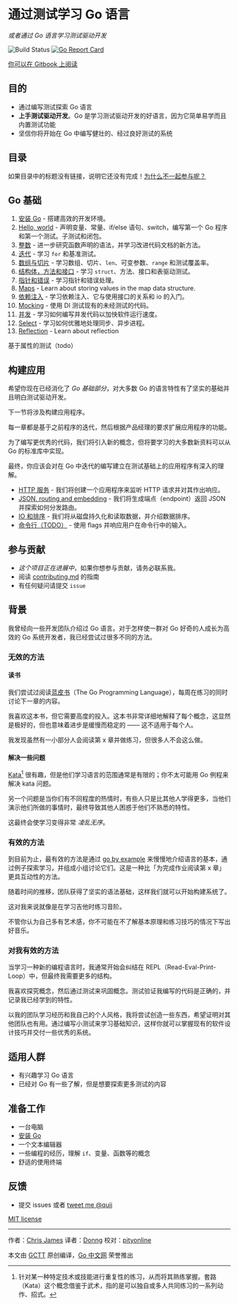 # 通过测试学习 Go 语言

_或者通过 Go 语言学习测试驱动开发_

![Build Status](https://travis-ci.org/quii/learn-go-with-tests.svg?branch=master)
[![Go Report Card](https://goreportcard.com/badge/github.com/quii/learn-go-with-tests)](https://goreportcard.com/report/github.com/quii/learn-go-with-tests)

[你可以在 Gitbook 上阅读](https://studygolang.gitbook.io/learn-go-with-tests)

## 目的

* 通过编写测试探索 Go 语言
* **上手测试驱动开发**。Go 是学习测试驱动开发的好语言，因为它简单易学而且内置测试功能
* 坚信你将开始在 Go 中编写健壮的、经过良好测试的系统

## 目录

如果目录中的标题没有链接，说明它还没有完成！[为什么不一起参与呢？](contributing.md)

## Go 基础

1. [安装 Go](install-go.md) - 搭建高效的开发环境。
2. [Hello, world](hello-world.md) - 声明变量、常量、if/else 语句、switch，编写第一个 Go 程序和第一个测试。子测试和闭包。
3. [整数](integers.md) - 进一步研究函数声明的语法，并学习改进代码文档的新方法。
4. [迭代](iteration.md) - 学习 `for` 和基准测试。
5. [数组与切片](arrays-and-slices.md) - 学习数组、切片、`len`、可变参数、`range` 和测试覆盖率。
6. [结构体，方法和接口](structs-methods-and-interfaces.md) - 学习 `struct`、方法、接口和表驱动测试。
7. [指针和错误](pointers-and-errors.md) - 学习指针和错误处理。
8. [Maps](maps.md) - Learn about storing values in the map data structure.
9. [依赖注入](dependency-injection.md) - 学习依赖注入、它与使用接口的关系和 io 的入门。
10. [Mocking](mocking.md) - 使用 DI 测试现有的未经测试的代码。
11. [并发](concurrency.md) - 学习如何编写并发代码以加快软件运行速度。
12. [Select](select.md) - 学习如何优雅地处理同步、异步进程。
13. [Reflection](reflection.md) - Learn about reflection

基于属性的测试（todo）

## 构建应用

希望你现在已经消化了 _Go 基础部分_，对大多数 Go 的语言特性有了坚实的基础并且明白测试驱动开发。

下一节将涉及构建应用程序。

每一章都是基于之前程序的迭代，然后根据产品经理的要求扩展应用程序的功能。

为了编写更优秀的代码，我们将引入新的概念，但将要学习的大多数新资料可以从 Go 的标准库中实现。

最终，你应该会对在 Go 中迭代的编写建立在测试基础上的应用程序有深入的理解。

* [HTTP 服务](http-server.md) - 我们将创建一个应用程序来监听 HTTP 请求并对其作出响应。
* [JSON, routing and embedding](json.md) - 我们将生成端点（endpoint）返回 JSON 并探索如何分发路由。
* [IO 和排序](io.md) - 我们将从磁盘持久化和读取数据，并介绍数据排序。
* [命令行（TODO）](command-line.md) - 使用 flags 并响应用户在命令行中的输入。

## 参与贡献

* _这个项目正在进展中_，如果你想参与贡献，请务必联系我。
* 阅读 [contributing.md](https://github.com/quii/learn-go-with-tests/tree/842f4f24d1f1c20ba3bb23cbc376c7ca6f7ca79a/contributing.md) 的指南
* 有任何疑问请提交 `issue`

## 背景

我曾经向一些开发团队介绍过 Go 语言。对于怎样使一群对 Go 好奇的人成长为高效的 Go 系统开发者，我已经尝试过很多不同的方法。

### 无效的方法

#### 读书

我们尝试过阅读[蓝皮书](https://www.amazon.co.uk/Programming-Language-Addison-Wesley-Professional-Computing/dp/0134190440)（The Go Programming Language），每周在练习的同时讨论下一章的内容。

我喜欢这本书，但它需要高度的投入。这本书非常详细地解释了每个概念，这显然是极好的，但也意味着进步是缓慢而稳定的 —— 这不适用于每个人。

我发现虽然有一小部分人会阅读第 x 章并做练习，但很多人不会这么做。

#### 解决一些问题

[Kata](https://en.wikipedia.org/wiki/Kata_%28programming%29)[^注1] 很有趣，但是他们学习语言的范围通常是有限的；你不太可能用 Go 例程来解决 kata 问题。

另一个问题是当你们有不同程度的热情时，有些人只是比其他人学得更多，当他们演示他们所做的事情时，最终导致其他人困惑于他们不熟悉的特性。

这最终会使学习变得非常 _凌乱无序_。

### 有效的方法

到目前为止，最有效的方法是通过 [go by example](https://gobyexample.com/) 来慢慢地介绍语言的基本，通过例子探索学习，并组成小组讨论它们。这是一种比「为完成作业阅读第 x 章」更具互动性的方法。

随着时间的推移，团队获得了坚实的语法基础，这样我们就可以开始构建系统了。

这对我来说就像是在学习吉他时练习音阶。

不管你认为自己多有艺术感，你不可能在不了解基本原理和练习技巧的情况下写出好音乐。

### 对我有效的方法

当学习一种新的编程语言时，我通常开始会纠结在 REPL（Read-Eval-Print-Loop）中，但最终我需要更多的结构。

我喜欢探究概念，然后通过测试来巩固概念。测试验证我编写的代码是正确的，并记录我已经学到的特性。

以我的团队学习经历和我自己的个人风格，我将尝试创造一些东西，希望证明对其他团队也有用。通过编写小测试来学习基础知识，这样你就可以掌握现有的软件设计技巧并交付一些优秀的系统。

## 适用人群

* 有兴趣学习 Go 语言
* 已经对 Go 有一些了解，但是想要探索更多测试的内容

## 准备工作

* 一台电脑
* [安装 Go](https://golang.org/)
* 一个文本编辑器
* 一些编程的经历，理解 `if`、变量、函数等的概念
* 舒适的使用终端

## 反馈

* 提交 issues 或者 [tweet me @quii](https://twitter.com/quii)

[MIT license](LICENSE.md)

---

作者：[Chris James](https://dev.to/quii)
译者：[Donng](https://github.com/Donng)
校对：[pityonline](https://github.com/pityonline)

本文由 [GCTT](https://github.com/studygolang/GCTT) 原创编译，[Go 中文网](https://studygolang.com/) 荣誉推出

[^注1]: 针对某一种特定技术或技能进行重复性的练习，从而将其熟练掌握。套路（Kata）这个概念借鉴于武术，指的是可以独自或多人共同练习的一系列动作、招式。
